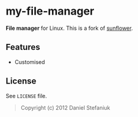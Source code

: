my-file-manager
===============

**File manager** for Linux. This is a fork of [sunflower](http://code.google.com/p/sunflower-fm/ "sunflower").

Features
--------

* Customised

License
-------

See `LICENSE` file.

> Copyright (c) 2012 Daniel Stefaniuk

